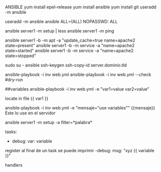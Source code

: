 ANSIBLE
yum install epel-release
yum install ansible
yum install git
useradd -m ansible

useradd -m ansible
ansible ALL=(ALL) NOPASSWD: ALL

ansible server1 -m setup | less
ansible server1 -m ping

ansible server1 -b -m apt -a "update_cache=true name=apache2 state=present"
ansible server1 -b -m service -a "name=apache2 state=started"
ansible server1 -b -m service -a "name=apache2 state=stopped"

sudo su - ansible 
ssh-keygen
ssh-copy-id server.dominio.tld

ansible-playbook -i inv web.yml
ansible-playbook -i inv web.yml --check #dry-run

##variables
ansible-playbook -i inv web.yml -e "var1=value var2=value"

locate in file {{ var1 }}

ansible-playbook -i inv web.yml -e "mensaje=\"use variables\""
{{mensaje}} Este lo use en el servidor

ansible server1 -m setup -a filter=\*palabra\*

tasks:
  - debug:
     var: variable
     
register al final de un task se puede imprimir
-debug:
  msg: "xyz {{ variable }}"
  
handlers

